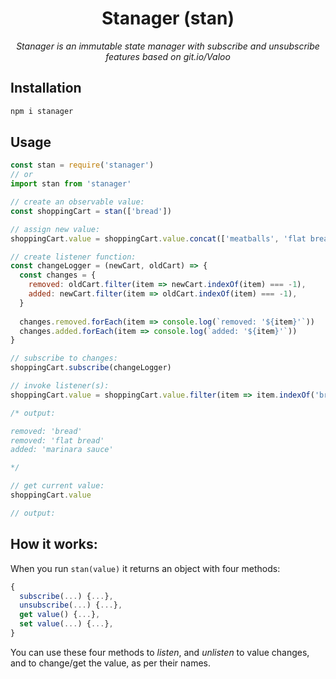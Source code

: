 <h1 align=center> Stanager (stan) </h1>
<p align=center><em>Stanager is an immutable state manager with subscribe and unsubscribe features based on git.io/Valoo</em></p>

## Installation

```bash
npm i stanager
```

## Usage

```js
const stan = require('stanager')
// or
import stan from 'stanager'

// create an observable value:
const shoppingCart = stan(['bread'])

// assign new value:
shoppingCart.value = shoppingCart.value.concat(['meatballs', 'flat bread'])

// create listener function:
const changeLogger = (newCart, oldCart) => {
  const changes = {
    removed: oldCart.filter(item => newCart.indexOf(item) === -1),
    added: newCart.filter(item => oldCart.indexOf(item) === -1),
  }
  
  changes.removed.forEach(item => console.log(`removed: '${item}'`))
  changes.added.forEach(item => console.log(`added: '${item}'`))
}

// subscribe to changes:
shoppingCart.subscribe(changeLogger)

// invoke listener(s):
shoppingCart.value = shoppingCart.value.filter(item => item.indexOf('bread') === -1).concat('marinara sauce')

/* output:

removed: 'bread'
removed: 'flat bread'
added: 'marinara sauce'

*/

// get current value:
shoppingCart.value

// output: 
```

## How it works:

When you run `stan(value)` it returns an object with four methods:

```js
{
  subscribe(...) {...},
  unsubscribe(...) {...},
  get value() {...},
  set value(...) {...},
}
```

You can use these four methods to _listen_, and _unlisten_ to value changes, and to change/get the value, as per their names.